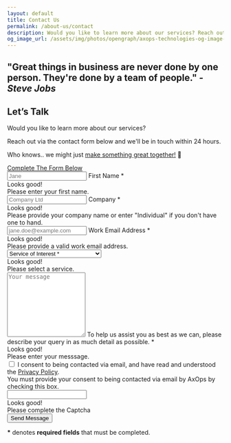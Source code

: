 ```yaml
---
layout: default
title: Contact Us
permalink: /about-us/contact
description: Would you like to learn more about our services? Reach out via the contact form below and we'll be in touch within 24 hours. Who knows.. we might just make something great together! 🤝
og_image_url: /assets/img/photos/opengraph/axops-technologies-og-image-v1.jpg
---
```


  <div class="content-wrapper">
  <!-- .content-wrapper -->
  <!-- /section -->
  <section class="wrapper bg-light text-black">
    <div class="container pt-18 pt-md-16 pb-21 pb-md-21 text-center">
      <div class="row">
        <!-- <div class="col-sm-10 col-md-8 col-lg-6 col-xl-6 col-xxl-5 mx-auto"> -->
        <div class="col-md-10 offset-md-1 col-lg-8 offset-lg-2 mx-auto text-center">
          <h1 class="display-6 text-black mb-9 px-xl-0"><span class="underline-3 style-2 yellow">"Great</span> things in business are never done by <span class="underline grey">one</span> person. They're done by a <span class="underline-3 style-2 green">team</span> of people." <i>- Steve Jobs</i></h1>
        </div>
        <!-- /column -->
      </div>
      <!-- /.row -->
    </div>
    <!-- /.container -->
  </section>
  <!-- /section -->
  <section class="wrapper bg-light">
    <div class="container pb-14 pb-md-0">
      <div class="row">
        <div class="col mt-n19 mb-16">
          <div class="card shadow-lg">
            <div class="row gx-0">
              <div class="col-lg-6 image-wrapper bg-image bg-cover rounded-top rounded-lg-start d-none d-md-block" data-image-src="{{ site.url }}/assets/img/misc/tm1.webp">
              </div>
              <!--/column -->
              <div class="col-lg-6">
                <div class="p-10 p-md-11 p-lg-13">
                  <h2 class="display-4 mb-3">Let’s Talk</h2>
                  <p class="lead fs-lg">Would you like to learn more about our services?</p>
                  <p>Reach out via the contact form below and we'll be in touch within 24 hours.</p> 
                  <p>Who knows.. we might just <a target="_blank" href="{{ site.url }}/case-studies" aria-label="{{ site.data.pageconfig.index.button_cta2_aria_label }}">make something great together!</a> 🤝</p>
                  <a href="#contactform" aria-label="Contact Us" class="btn btn-primary rounded-pill mt-2">Complete The Form Below</a>
                </div>
                <!--/div -->
              </div>
              <!--/column -->
            </div>
            <!--/.row -->
          </div>
          <!-- /.card -->
        </div>
        <!-- /column -->
      </div>
      <!-- /.row -->
    </div>
    <!-- /.container -->
  </section>
  <!-- /section -->
  <section class="wrapper bg-light angled upper-end">
      <div class="container pb-11">
        <div class="row">
          <a name="contactform" style="visibility: hidden;"></a>
          <div class="col-lg-10 offset-lg-1 col-xl-8 offset-xl-2">
            <!-- <h2 class="display-6 lead fs-lg mb-3 text-center">Please complete the form below to proceed:</h2> -->
            <form id="contact-form" class="contact-form needs-validation" method="post" action="https://5hkpmrb523.execute-api.eu-west-2.amazonaws.com/dev/contact" novalidate>
              <div class="messages"></div>
              <div class="row gx-4">
                <div class="col-md-6">
                  <div class="form-floating mb-4">
                    <input id="form_name" type="text" name="form_name" class="form-control" placeholder="Jane" required>
                    <label for="form_name">First Name *</label>
                    <div class="valid-feedback"> Looks good! </div>
                    <div class="invalid-feedback"> Please enter your first name. </div>
                  </div>
                </div>
                <!-- /column -->
                <div class="col-md-6">
                  <div class="form-floating mb-4">
                    <input id="form_company" type="text" name="form_company" class="form-control" placeholder="Company Ltd" required>
                    <label for="form_company">Company *</label>
                    <div class="valid-feedback"> Looks good! </div>
                    <div class="invalid-feedback"> Please provide your company name or enter "Individual" if you don't have one to hand. </div>
                  </div>
                </div>
                <!-- /column -->
                <div class="col-md-6">
                  <div class="form-floating mb-4">
                    <input id="form_email" type="email" name="form_email" class="form-control" placeholder="jane.doe@example.com" required>
                    <label for="form_email">Work Email Address *</label>
                    <div class="valid-feedback"> Looks good! </div>
                    <div class="invalid-feedback"> Please provide a valid work email address. </div>
                  </div>
                </div>
                <!-- /column -->
                <div class="col-md-6">
                  <div class="form-select-wrapper mb-4">
                    <select class="form-select" id="form_service" name="form_service" required>
                      <option selected disabled value="">Service of Interest *</option>
                      <option value="Systems Integration">Systems Integration</option>
                      <option value="Data Lake Solutions">Data Lake Solutions</option>
                      <option value="Disaster Recovery">Disaster Recovery</option>
                      <option value="Data or Cloud Migration">Data or Cloud Migration</option>
                      <option value="Hybrid Cloud Architecture">Hybrid Cloud Architecture</option>
                      <option disabled value="">--</option>
                      <option value="FinTech Solutions">FinTech Solutions</option>
                      <option value="Data Intelligence">Data Intelligence</option>
                      <option disabled value="">--</option>
                      <option value="Enterprise AI">Enterprise AI</option>
                      <option value="SaaS Development">SaaS Development</option>
                      <option value="Technology Consulting">Technology Consulting</option>
                      <option value="CTO Services">Interim / Fractional CTO Services</option>
                      <option disabled value="">--</option>
                      <option value="Technical Training">Technical Training</option>
                      <option value="Quant R&D Training">Quant R&D Training</option>
                      <option disabled value="">--</option>
                      <option value="Other">Other / Not Sure</option>
                    </select>
                    <div class="valid-feedback"> Looks good! </div>
                    <div class="invalid-feedback"> Please select a service. </div>
                  </div>
                </div>
                <!-- /column -->
                <div class="col-12">
                  <div class="form-floating mb-4">
                    <textarea id="form_message" name="form_message" class="form-control" placeholder="Your message" style="height: 150px" required></textarea>
                    <label for="form_message">To help us assist you as best as we can, please describe your query in as much detail as possible. *</label>
                    <div class="valid-feedback"> Looks good! </div>
                    <div class="invalid-feedback"> Please enter your messsage. </div>
                  </div>
                </div>
                <!-- /column -->
                <div class="col-12">
                  <div class="form-check mb-4">
                    <input class="form-check-input" type="checkbox" value="" id="invalidCheck" required>
                    <label class="form-check-label" for="invalidCheck"> I consent to being contacted via email, and have read and understood the <a href="{{ site.url }}/about-us/privacy-policy" class="hover" aria-label="AxOps Privacy Policy" target="_blank">Privacy Policy</a>. </label>
                    <div class="invalid-feedback"> You must provide your consent to being contacted via email by AxOps by checking this box. </div>
                  </div>
                </div>
                <!-- /column -->
                <div class="col-12 text-center">
                  <script src="https://www.google.com/recaptcha/api.js" async defer></script>
                  <div class="form-group">
                    <input class="form-control d-none" data-recaptcha="true" required>
                    <div class="g-recaptcha" data-sitekey="{{ site.google_recaptcha.site_key }}" data-callback="verifyRecaptchaCallback" data-expired-callback="expiredRecaptchaCallback"></div>
                    <!-- <div class="g-recaptcha" data-sitekey="{{ site.google_recaptcha.site_key }}" data-action="SIGNUP"></div> -->
                    <div class="valid-feedback">
                      Looks good!
                    </div>
                    <div class="invalid-feedback">
                      Please complete the Captcha
                    </div>
                  </div>
                </div>
                <!-- /column -->
                <div class="col-12 text-center">
                  <input type="submit" class="btn btn-primary rounded-pill btn-send mb-3" value="Send Message">
                  <p class="text-muted"><strong>*</strong> denotes <b>required fields</b> that must be completed.</p>
                </div>
                <!-- /column -->
              </div>
              <!-- /.row -->
            </form>
            <!-- /form -->
          </div>
          <!-- /column -->
        </div>
        <!-- /.row -->
      </div>
      <!-- /.container -->
    </section>
  <!-- /.content-wrapper -->